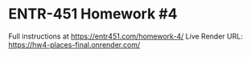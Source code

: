 # ENTR-451 Homework #4

Full instructions at https://entr451.com/homework-4/
Live Render URL: https://hw4-places-final.onrender.com/